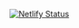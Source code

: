 [![Netlify Status](https://api.netlify.com/api/v1/badges/f6fd56f3-253b-4022-ae38-638b89516e14/deploy-status)](https://app.netlify.com/sites/yifanwang-portfolio-website/deploys)
